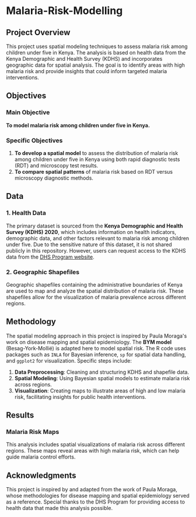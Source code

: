 # Malaria-Risk-Modelling

## Project Overview
This project uses spatial modeling techniques to assess malaria risk among children under five in Kenya. The analysis is based on health data from the Kenya Demographic and Health Survey (KDHS) and incorporates geographic data for spatial analysis. The goal is to identify areas with high malaria risk and provide insights that could inform targeted malaria interventions.

## Objectives

### Main Objective
**To model malaria risk among children under five in Kenya.**

### Specific Objectives
1. **To develop a spatial model** to assess the distribution of malaria risk among children under five in Kenya using both rapid diagnostic tests (RDT) and microscopy test results.
2. **To compare spatial patterns** of malaria risk based on RDT versus microscopy diagnostic methods.

## Data

### 1. Health Data
The primary dataset is sourced from the **Kenya Demographic and Health Survey (KDHS) 2020**, which includes information on health indicators, demographic data, and other factors relevant to malaria risk among children under five. Due to the sensitive nature of this dataset, it is not shared publicly in this repository. However, users can request access to the KDHS data from the [DHS Program website](https://dhsprogram.com).

### 2. Geographic Shapefiles
Geographic shapefiles containing the administrative boundaries of Kenya are used to map and analyze the spatial distribution of malaria risk. These shapefiles allow for the visualization of malaria prevalence across different regions.

## Methodology

The spatial modeling approach in this project is inspired by Paula Moraga's work on disease mapping and spatial epidemiology. The **BYM model** (Besag-York-Mollié) is adapted here to model spatial risk. The R code uses packages such as `INLA` for Bayesian inference, `sp` for spatial data handling, and `ggplot2` for visualization. Specific steps include:

1. **Data Preprocessing**: Cleaning and structuring KDHS and shapefile data.
2. **Spatial Modeling**: Using Bayesian spatial models to estimate malaria risk across regions.
3. **Visualization**: Creating maps to illustrate areas of high and low malaria risk, facilitating insights for public health interventions.

## Results

### Malaria Risk Maps
This analysis includes spatial visualizations of malaria risk across different regions. These maps reveal areas with high malaria risk, which can help guide malaria control efforts.

## Acknowledgments
This project is inspired by and adapted from the work of Paula Moraga, whose methodologies for disease mapping and spatial epidemiology served as a reference. Special thanks to the DHS Program for providing access to health data that made this analysis possible.

